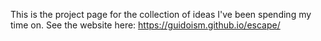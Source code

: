 This is the project page for the collection of ideas I've been spending my time on. See the website here: https://guidoism.github.io/escape/
